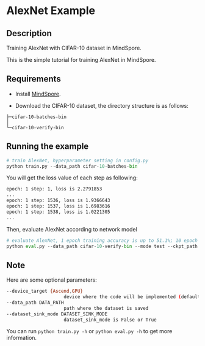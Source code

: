 # AlexNet Example

## Description

Training AlexNet with CIFAR-10 dataset in MindSpore.

This is the simple tutorial for training AlexNet in MindSpore.

## Requirements

- Install [MindSpore](https://www.mindspore.cn/install/en).

- Download the CIFAR-10 dataset, the directory structure is as follows:

```
├─cifar-10-batches-bin
│
└─cifar-10-verify-bin
```

## Running the example

```python
# train AlexNet, hyperparameter setting in config.py
python train.py --data_path cifar-10-batches-bin
```

You will get the loss value of each step as following:

```bash
epoch: 1 step: 1, loss is 2.2791853
...
epoch: 1 step: 1536, loss is 1.9366643
epoch: 1 step: 1537, loss is 1.6983616
epoch: 1 step: 1538, loss is 1.0221305
...
```

Then, evaluate AlexNet according to network model
```python
# evaluate AlexNet, 1 epoch training accuracy is up to 51.1%; 10 epoch training accuracy is up to 81.2%
python eval.py --data_path cifar-10-verify-bin --mode test --ckpt_path checkpoint_alexnet-1_1562.ckpt
```

## Note
Here are some optional parameters:

```bash
--device_target {Ascend,GPU}
                     device where the code will be implemented (default: Ascend)
--data_path DATA_PATH
                     path where the dataset is saved
--dataset_sink_mode DATASET_SINK_MODE
                     dataset_sink_mode is False or True
```

You can run ```python train.py -h``` or ```python eval.py -h``` to get more information.
